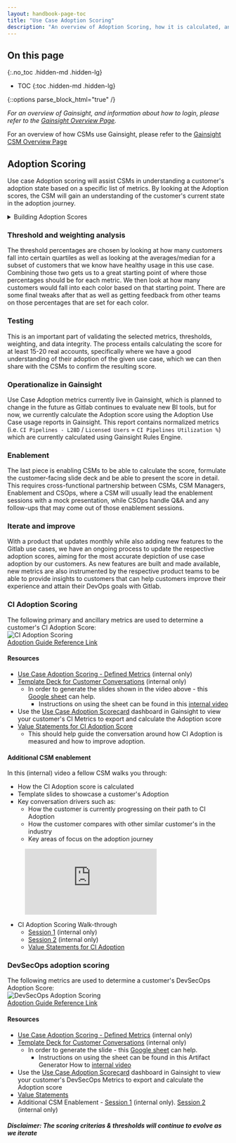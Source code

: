 ```yaml
---
layout: handbook-page-toc
title: "Use Case Adoption Scoring"
description: "An overview of Adoption Scoring, how it is calculated, and how CSMs can use the information with customers in their conversations."
---
```


## On this page
{:.no_toc .hidden-md .hidden-lg}

- TOC
{:toc .hidden-md .hidden-lg}

{::options parse_block_html="true" /}

*For an overview of Gainsight, and information about how to login, please refer to the [Gainsight Overview Page](/handbook/sales/gainsight/).*

For an overview of how CSMs use Gainsight, please refer to the [Gainsight CSM Overview Page](/handbook/customer-success/csm/gainsight)

## Adoption Scoring

Use case Adoption scoring will assist CSMs in understanding a customer's adoption state based on a specific list of metrics. 
By looking at the Adoption scores, the CSM will gain an understanding of the customer's current state in the adoption journey.

<details>
  <summary markdown="span"> Building Adoption Scores </summary>

### Metrics Availability & Evaluation
The first step in the process of building a Use Case adoption score starts with identifying active metrics that can gauge a customer’s level of performance and adoption for a given use case. To capture the breadth of use case adoption, there should be a minimum of 3 and ideally 5-7 metrics to be able to provide a comprehensive score. Product Management and Customer Success teams play a big role in identifying use case specific metrics. Product Marketing works with Product Managers to identify Adoption Recommendations for each use case which can be viewed on the the respective Use Case Resource Pages. After identifying a sufficient list of metrics, we move on to identifying the denominator to normalize the metric (i.e. `Git Operations - User L28D` / by `Licensed Users` = `Git Operation Utilization %`). 

<details>
  <summary markdown="span"> Use Case Resource Pages </summary>
  - [SCM](https://about.gitlab.com/handbook/marketing/brand-and-product-marketing/product-and-solution-marketing/usecase-gtm/version-control-collaboration/#adoption-recommendation)
  <br>
  - [CI](urhttps://about.gitlab.com/handbook/marketing/brand-and-product-marketing/product-and-solution-marketing/usecase-gtm/ci/#adoption-recommendationl)
  <br>
  - [CD](https://about.gitlab.com/handbook/marketing/brand-and-product-marketing/product-and-solution-marketing/usecase-gtm/cd/#adoption-recommendation)]
  <br>
  - [DevSecOps](https://about.gitlab.com/handbook/marketing/brand-and-product-marketing/product-and-solution-marketing/usecase-gtm/devsecops/)
  <br>
  - [Compliance](https://about.gitlab.com/handbook/marketing/brand-and-product-marketing/product-and-solution-marketing/usecase-gtm/compliance/)
  <br>
  - [Artifact Management (Package](https://about.gitlab.com/handbook/marketing/brand-and-product-marketing/product-and-solution-marketing/usecase-gtm/package/)
  <br>
  - [GitOps](https://about.gitlab.com/handbook/marketing/brand-and-product-marketing/product-and-solution-marketing/usecase-gtm/gitops/#adoption-recommendation)
  <br>
  - [Agile](https://about.gitlab.com/handbook/marketing/brand-and-product-marketing/product-and-solution-marketing/usecase-gtm/agile/#adoption-recommendation)
  </details>

</details>

### Threshold and weighting analysis
The threshold percentages are chosen by looking at how many customers fall into certain quartiles as well as looking at the averages/median for a subset of customers that we know have healthy usage in this use case. Combining those two gets us to a great starting point of where those percentages should be for each metric. We then look at how many customers would fall into each color based on that starting point. There are some final tweaks after that as well as getting feedback from other teams on those percentages that are set for each color. 
<br>
### Testing
This is an important part of validating the selected metrics, thresholds, weighting, and data integrity. The process entails calculating the score for at least 15-20 real accounts, specifically where we have a good understanding of their adoption of the given use case, which we can then share with the CSMs to confirm the resulting score. 
<br>
### Operationalize in Gainsight
Use Case Adoption metrics currently live in Gainsight, which is planned to change in the future as Gitlab continues to evaluate new BI tools, but for now, we currently calculate the Adoption score using the Adoption Use Case usage reports in Gainsight. This report contains normalized metrics (i.e. `CI Pipelines - L28D` / `Licensed Users` = `CI Pipelines Utilization %`) which are currently calculated using Gainsight Rules Engine. 
<br>
### Enablement
The last piece is enabling CSMs to be able to calculate the score, formulate the customer-facing slide deck and be able to present the score in detail. This requires cross-functional partnership between CSMs, CSM Managers, Enablement and CSOps, where a CSM will usually lead the enablement sessions with a mock presentation, while CSOps handle Q&A and any follow-ups that may come out of those enablement sessions. 
<br>
### Iterate and improve
With a product that updates monthly while also adding new features to the Gitlab use cases, we have an ongoing process to update the respective adoption scores, aiming for the most accurate depiction of use case adoption by our customers. As new features are built and made available, new metrics are also instrumented by the respective product teams to be able to provide insights to customers that can help customers improve their experience and attain their DevOps goals with Gitlab. 
<br>

</details>

### CI Adoption Scoring

The following primary and ancillary metrics are used to determine a customer's CI Adoption Score: 
<br>
![CI Adoption Scoring](https://lucid.app/publicSegments/view/14463ed0-bdf2-47a1-998b-40a6bdba9986/image.png)
<br>
[Adoption Guide Reference Link](/handbook/marketing/brand-and-product-marketing/product-and-solution-marketing/usecase-gtm/ci/#adoption-guide)

#### Resources

- [Use Case Adoption Scoring - Defined Metrics](https://docs.google.com/spreadsheets/d/1dJLQIwoQxSK6pJL-ZmbMK_VUBmY0INZPgVsWqsypHzI/edit?usp=sharing) (internal only)
- [Template Deck for Customer Conversations](https://docs.google.com/presentation/d/1Zn5gyUrBRgA1fyprVuoA24FKiH_3fpT5KuL5vK6GcuE/edit#slide=id.g110af81e0a3_0_215) (internal only)
    - In order to generate the slides shown in the video above - this [Google sheet](https://docs.google.com/spreadsheets/d/1wPrQRS9XGJek4oWcZPe9QeaFne9scbJVZYuvEioE2GI/edit#gid=1737266116) can help. 
        - Instructions on using the sheet can be found in this [internal video](https://youtu.be/oWuX_jtLnLI)
- Use the [Use Case Adoption Scorecard](https://gitlab.gainsightcloud.com/v1/ui/dashboard#/f18df482-a70f-4a8b-8c82-1f99538d777e) dashboard in Gainsight to view your customer's CI Metrics to export and calculate the Adoption score
- [Value Statements for CI Adoption Score](https://about.gitlab.com/handbook/marketing/brand-and-product-marketing/product-and-solution-marketing/usecase-gtm/delivery-automation/#customer-adoption-and-value)
    - This should help guide the conversation around how CI Adoption is measured and how to improve adoption.

#### Additional CSM enablement 
In this (internal) video a fellow CSM walks you through:
- How the CI Adoption score is calculated 
- Template slides to showcase a customer's Adoption
- Key conversation drivers such as:
  - How the customer is currently progressing on their path to CI Adoption
  - How the customer compares with other similar customer's in the industry 
  - Key areas of focus on the adoption journey

<!-- blank line -->
<figure class="video_container">
  <iframe src="https://www.youtube.com/embed/zurUFQDSWt8" frameborder="0" allowfullscreen="true"> </iframe>
</figure>  
<!-- blank line -->

- CI Adoption Scoring Walk-through 
    - [Session 1](https://youtu.be/E4IMgFWGkNM) (internal only)
    - [Session 2](https://chorus.ai/meeting/E4F00AFC0C4A4036A7AC370653A50112?) (internal only)
    - [Value Statements for CI Adoption](https://about.gitlab.com/handbook/marketing/brand-and-product-marketing/product-and-solution-marketing/usecase-gtm/delivery-automation/#customer-adoption-and-value)


### DevSecOps adoption scoring
The following metrics are used to determine a customer's DevSecOps Adoption Score:
<br>
![DevSecOps Adoption Scoring](https://lucid.app/publicSegments/view/ab7a9ef5-d69c-47ff-9dc0-defe3e8f8610/image.png)
<br>
[Adoption Guide Reference Link](/handbook/marketing/strategic-marketing/usecase-gtm/devsecops/#adoption-guide)
<br>

#### Resources

- [Use Case Adoption Scoring - Defined Metrics](https://docs.google.com/spreadsheets/d/1dJLQIwoQxSK6pJL-ZmbMK_VUBmY0INZPgVsWqsypHzI/edit?usp=sharing) (internal only)
- [Template Deck for Customer Conversations](https://docs.google.com/presentation/d/1JdRlS5G9iB0XMMWktYxYBDCnhVs2Ti-I6jBW0q61YZk/edit?usp=sharing) (internal only)
   - In order to generate the slide - this [Google sheet](https://docs.google.com/spreadsheets/d/1wPrQRS9XGJek4oWcZPe9QeaFne9scbJVZYuvEioE2GI/edit#gid=1737266116) can help. 
        - Instructions on using the sheet can be found in this Artifact Generator How to [internal video](https://youtu.be/pLp2Y0oZuc0)
- Use the [Use Case Adoption Scorecard](https://gitlab.gainsightcloud.com/v1/ui/dashboard#/f18df482-a70f-4a8b-8c82-1f99538d777e) dashboard in Gainsight to view your customer's DevSecOps Metrics to export and calculate the Adoption score
- [Value Statements](https://about.gitlab.com/handbook/marketing/brand-and-product-marketing/product-and-solution-marketing/usecase-gtm/devsecops/#the-gitlab-solution)
- Additional CSM Enablement - [Session 1](https://youtu.be/VXtiPVrOzS4) (internal only).  [Session 2](https://youtu.be/xwj-vHMYcUE) (internal only)

##### **Disclaimer:**  The scoring criterias & thresholds will continue to evolve as we iterate
